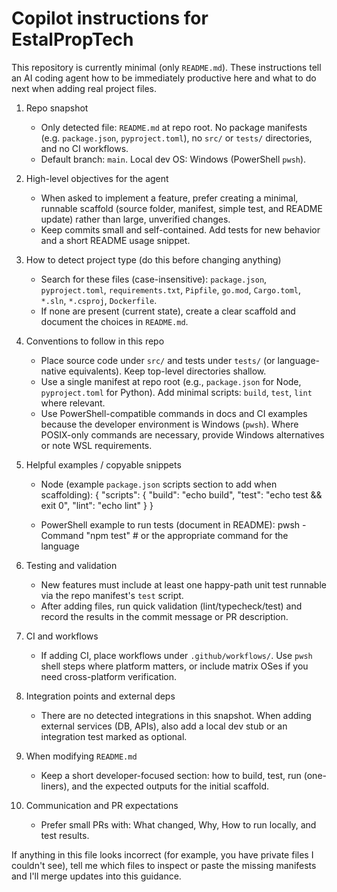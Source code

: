 # Copilot instructions for EstalPropTech

This repository is currently minimal (only `README.md`). These instructions tell an AI coding agent how to be immediately productive here and what to do next when adding real project files.

1. Repo snapshot

   - Only detected file: `README.md` at repo root. No package manifests (e.g. `package.json`, `pyproject.toml`), no `src/` or `tests/` directories, and no CI workflows.
   - Default branch: `main`. Local dev OS: Windows (PowerShell `pwsh`).

2. High-level objectives for the agent

   - When asked to implement a feature, prefer creating a minimal, runnable scaffold (source folder, manifest, simple test, and README update) rather than large, unverified changes.
   - Keep commits small and self-contained. Add tests for new behavior and a short README usage snippet.

3. How to detect project type (do this before changing anything)

   - Search for these files (case-insensitive): `package.json`, `pyproject.toml`, `requirements.txt`, `Pipfile`, `go.mod`, `Cargo.toml`, `*.sln`, `*.csproj`, `Dockerfile`.
   - If none are present (current state), create a clear scaffold and document the choices in `README.md`.

4. Conventions to follow in this repo

   - Place source code under `src/` and tests under `tests/` (or language-native equivalents). Keep top-level directories shallow.
   - Use a single manifest at repo root (e.g., `package.json` for Node, `pyproject.toml` for Python). Add minimal scripts: `build`, `test`, `lint` where relevant.
   - Use PowerShell-compatible commands in docs and CI examples because the developer environment is Windows (`pwsh`). Where POSIX-only commands are necessary, provide Windows alternatives or note WSL requirements.

5. Helpful examples / copyable snippets

   - Node (example `package.json` scripts section to add when scaffolding):
     {
     "scripts": {
     "build": "echo build",
     "test": "echo test && exit 0",
     "lint": "echo lint"
     }
     }

   - PowerShell example to run tests (document in README):
     pwsh -Command "npm test" # or the appropriate command for the language

6. Testing and validation

   - New features must include at least one happy-path unit test runnable via the repo manifest's `test` script.
   - After adding files, run quick validation (lint/typecheck/test) and record the results in the commit message or PR description.

7. CI and workflows

   - If adding CI, place workflows under `.github/workflows/`. Use `pwsh` shell steps where platform matters, or include matrix OSes if you need cross-platform verification.

8. Integration points and external deps

   - There are no detected integrations in this snapshot. When adding external services (DB, APIs), also add a local dev stub or an integration test marked as optional.

9. When modifying `README.md`

   - Keep a short developer-focused section: how to build, test, run (one-liners), and the expected outputs for the initial scaffold.

10. Communication and PR expectations
    - Prefer small PRs with: What changed, Why, How to run locally, and test results.

If anything in this file looks incorrect (for example, you have private files I couldn't see), tell me which files to inspect or paste the missing manifests and I'll merge updates into this guidance.

